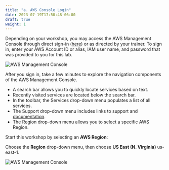 ```yaml
---
title: "a. AWS Console Login"
date: 2023-07-19T17:50:48-06:00
draft: true
weight: 1
---
```


Depending on your workshop, you may access the AWS Management Console through direct sign-in ([here](https://signin.aws.amazon.com/console)) or as directed by your trainer. To sign in, enter your AWS Account ID or alias, IAM user name, and password that was provided to you for this lab.

![AWS Management Console](/images/login.png)

After you sign in, take a few minutes to explore the navigation components of the AWS Management Console. 

- A search bar allows you to quickly locate services based on text. 
- Recently visited services are located below the search bar. 
- In the toolbar, the Services drop-down menu populates a list of all services.
- The Support drop-down menu includes links to support and [documentation](https://docs.aws.amazon.com).
- The Region drop-down menu allows you to select a specific AWS Region.

Start this workshop by selecting an **AWS Region**:

Choose the **Region** drop-down menu, then choose **US East (N. Virginia)** us-east-1.

![AWS Management Console](/images/aws-console.png)
